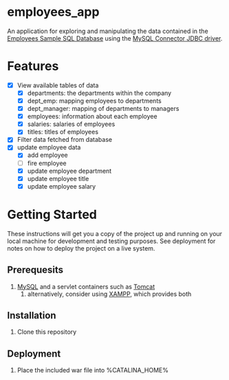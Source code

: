 # employees_app
An application for exploring and manipulating the data contained in the [Employees Sample SQL Database](https://dev.mysql.com/doc/employee/en) using the [MySQL Connector JDBC driver](https://dev.mysql.com/downloads/connector/j/5.1.html). 

# Features
- [x] View available tables of data
    - [x] departments: the departments within the company
    - [x] dept_emp: mapping employees to departments
    - [x] dept_manager: mapping of departments to managers
    - [x] employees: information about each employee
    - [x] salaries: salaries of employees
    - [x] titles: titles of employees
- [x] Filter data fetched from database
- [x] update employee data
    - [x] add employee
    - [ ] fire employee        
    - [x] update employee department 
    - [x] update employee title 
    - [x] update employee salary 
    
# Getting Started
These instructions will get you a copy of the project up and running on your local machine for development and testing purposes. See deployment for notes on how to deploy the project on a live system.

## Prerequesits
1. [MySQL](https://www.mysql.com/downloads/) and a servlet containers such as [Tomcat](https://tomcat.apache.org/download-70.cgi)
    1. alternatively, consider using [XAMPP](https://www.apachefriends.org/index.html), which provides both
    
## Installation
1. Clone this repository

## Deployment
1. Place the included war file into %CATALINA_HOME%
